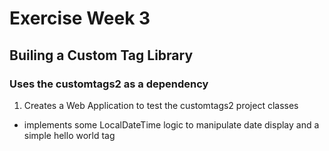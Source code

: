 # Exercise Week 3

## Builing a Custom Tag Library

### Uses the customtags2 as a dependency

1. Creates a Web Application to test the customtags2 project classes

  * implements some LocalDateTime logic to manipulate date display and a simple hello world tag
 

